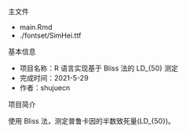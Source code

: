 主文件

- main.Rmd
- ./fontset/SimHei.ttf

基本信息

- 项目名称：R 语言实现基于 Bliss 法的 LD_{50} 测定
- 完成时间：2021-5-29
- 作者：shujuecn

项目简介

使用 Bliss 法，测定普鲁卡因的半数致死量(LD_{50})。



